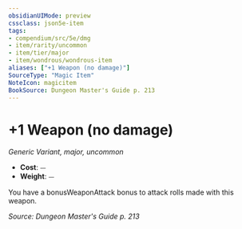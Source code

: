 ```yaml
---
obsidianUIMode: preview
cssclass: json5e-item
tags:
- compendium/src/5e/dmg
- item/rarity/uncommon
- item/tier/major
- item/wondrous/wondrous-item
aliases: ["+1 Weapon (no damage)"]
SourceType: "Magic Item"
NoteIcon: magicitem
BookSource: Dungeon Master's Guide p. 213
---
```

# +1 Weapon (no damage)
*Generic Variant, major, uncommon*  

- **Cost**: ⏤
- **Weight**: ⏤

You have a bonusWeaponAttack bonus to attack rolls made with this weapon.

*Source: Dungeon Master's Guide p. 213*